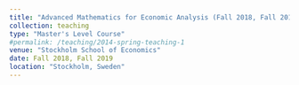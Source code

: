 ```yaml
---
title: "Advanced Mathematics for Economic Analysis (Fall 2018, Fall 2019)"
collection: teaching
type: "Master's Level Course"
#permalink: /teaching/2014-spring-teaching-1
venue: "Stockholm School of Economics"
date: Fall 2018, Fall 2019
location: "Stockholm, Sweden"
---
```



